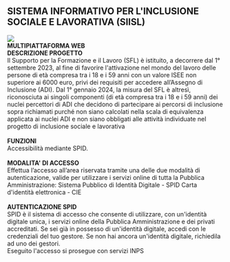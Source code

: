 ## SISTEMA INFORMATIVO PER L'INCLUSIONE SOCIALE E LAVORATIVA (SIISL)
<img src="https://servizi2.inps.it/servizi/w2siisl/assets/img/Group_1010105579.png">
<br>
<b>MULTIPIATTAFORMA WEB</b><br>
<b>DESCRIZIONE PROGETTO</b><br>
Il Supporto per la Formazione e il Lavoro (SFL) è istituito, a decorrere dal 1° settembre 2023, al fine di favorire l'attivazione nel mondo del 
lavoro delle persone di età compresa tra i 18 e i 59 anni con un valore ISEE non superiore ai 6000 euro, privi dei requisiti per accedere all’Assegno
di Inclusione (ADI). Dal 1° gennaio 2024, la misura del SFL è altresì, riconosciuta ai singoli componenti (di età compresa tra i 18 e i 59 anni) dei 
nuclei percettori di ADI che decidono di partecipare ai percorsi di inclusione sopra richiamati purché non siano calcolati nella scala di equivalenza
applicata ai nuclei ADI e non siano obbligati alle attività individuate nel progetto di inclusione sociale e lavorativa
<br>
<br>
<b>FUNZIONI</b>
<br>
Accessibilità mediante SPID.
<br><br>
<b>MODALITA' DI ACCESSO </b><br>
Effettua l’accesso all’area riservata tramite una delle due modalità di autenticazione, valide per utilizzare i servizi online di tutta la Pubblica Amministrazione:
Sistema Pubblico di Identità Digitale - SPID
Carta d'identità elettronica - CIE
<br><br>
<b>AUTENTICAZIONE SPID</b><br>
SPID è il sistema di accesso che consente di utilizzare, con un'identità digitale unica, i servizi online della Pubblica Amministrazione e dei privati accreditati. Se sei già in possesso di un'identità digitale, accedi con le credenziali del tuo gestore. Se non hai ancora un'identità digitale, richiedila ad uno dei gestori.
<br>
Eseguito l'accesso si prosegue con  servizi INPS
